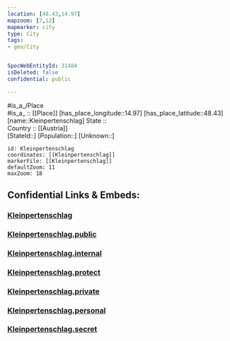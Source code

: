 ```yaml
---
location: [48.43,14.97] 
mapzoom: [7,12] 
mapmarker: city 
type: City
tags:
- geo/City


SpocWebEntityId: 31484
isDeleted: false
confidential: public

---
```

#is_a_/Place  
#is_a_ :: [[Place]] 
[has_place_longitude::14.97] 
[has_place_latitude::48.43] 
[name::Kleinpertenschlag] 
State ::  
Country :: [[Austria]]  
[StateId::] 
[Population::] 
[Unknown::] 


```leaflet
id: Kleinpertenschlag
coordinates: [[Kleinpertenschlag]] 
markerFile: [[Kleinpertenschlag]] 
defaultZoom: 11 
maxZoom: 18
```


## Confidential Links & Embeds: 

### [Kleinpertenschlag](/_Standards/Earth/Continent/Europe/Europe~Central/Austria/Austrias_States/Niederösterreich/City/Kleinpertenschlag.md) 

### [Kleinpertenschlag.public](/_public/Earth/Continent/Europe/Europe~Central/Austria/Austrias_States/Niederösterreich/City/Kleinpertenschlag.public.md) 

### [Kleinpertenschlag.internal](/_internal/Earth/Continent/Europe/Europe~Central/Austria/Austrias_States/Niederösterreich/City/Kleinpertenschlag.internal.md) 

### [Kleinpertenschlag.protect](/_protect/Earth/Continent/Europe/Europe~Central/Austria/Austrias_States/Niederösterreich/City/Kleinpertenschlag.protect.md) 

### [Kleinpertenschlag.private](/_private/Earth/Continent/Europe/Europe~Central/Austria/Austrias_States/Niederösterreich/City/Kleinpertenschlag.private.md) 

### [Kleinpertenschlag.personal](/_personal/Earth/Continent/Europe/Europe~Central/Austria/Austrias_States/Niederösterreich/City/Kleinpertenschlag.personal.md) 

### [Kleinpertenschlag.secret](/_secret/Earth/Continent/Europe/Europe~Central/Austria/Austrias_States/Niederösterreich/City/Kleinpertenschlag.secret.md)

